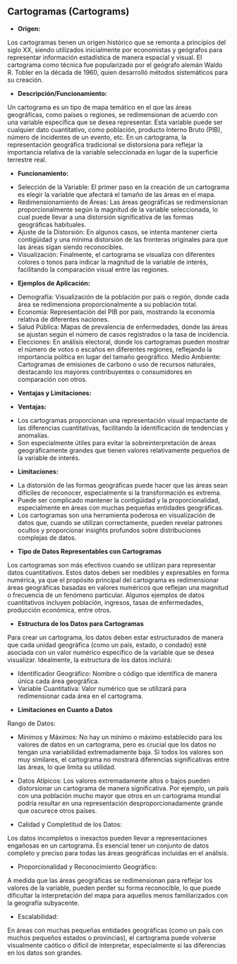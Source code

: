 ## Cartogramas (Cartograms)

*	**Origen:**

Los cartogramas tienen un origen histórico que se remonta a principios del siglo XX, siendo utilizados inicialmente por economistas y geógrafos para representar información estadística de manera espacial y visual. El cartograma como técnica fue popularizado por el geógrafo alemán Waldo R. Tobler en la década de 1960, quien desarrolló métodos sistemáticos para su creación.

*	**Descripción/Funcionamiento:**

Un cartograma es un tipo de mapa temático en el que las áreas geográficas, como países o regiones, se redimensionan de acuerdo con una variable específica que se desea representar. Esta variable puede ser cualquier dato cuantitativo, como población, producto Interno Bruto (PIB), número de incidentes de un evento, etc. En un cartograma, la representación geográfica tradicional se distorsiona para reflejar la importancia relativa de la variable seleccionada en lugar de la superficie terrestre real.

*	**Funcionamiento:**

+ Selección de la Variable: El primer paso en la creación de un cartograma es elegir la variable que afectará el tamaño de las áreas en el mapa.
+ Redimensionamiento de Áreas: Las áreas geográficas se redimensionan proporcionalmente según la magnitud de la variable seleccionada, lo cual puede llevar a una distorsión significativa de las formas geográficas habituales.
+ Ajuste de la Distorsión: En algunos casos, se intenta mantener cierta contigüidad y una mínima distorsión de las fronteras originales para que las áreas sigan siendo reconocibles.
+ Visualización: Finalmente, el cartograma se visualiza con diferentes colores o tonos para indicar la magnitud de la variable de interés, facilitando la comparación visual entre las regiones.

*	**Ejemplos de Aplicación:**

+	Demografía: Visualización de la población por país o región, donde cada área se redimensiona proporcionalmente a su población total.
+	Economía: Representación del PIB por país, mostrando la economía relativa de diferentes naciones.
+ Salud Pública: Mapas de prevalencia de enfermedades, donde las áreas se ajustan según el número de casos registrados o la tasa de incidencia.
+	Elecciones: En análisis electoral, donde los cartogramas pueden mostrar el número de votos o escaños en diferentes regiones, reflejando la importancia política en lugar del tamaño geográfico.
	Medio Ambiente: Cartogramas de emisiones de carbono o uso de recursos naturales, destacando los mayores contribuyentes o consumidores en comparación con otros.

*	**Ventajas y Limitaciones:**

*	**Ventajas:**

+	Los cartogramas proporcionan una representación visual impactante de las diferencias cuantitativas, facilitando la identificación de tendencias y anomalías.
+	Son especialmente útiles para evitar la sobreinterpretación de áreas geográficamente grandes que tienen valores relativamente pequeños de la variable de interés.

*	**Limitaciones:**

+	La distorsión de las formas geográficas puede hacer que las áreas sean difíciles de reconocer, especialmente si la transformación es extrema.
+	Puede ser complicado mantener la contigüidad y la proporcionalidad, especialmente en áreas con muchas pequeñas entidades geográficas.
+	Los cartogramas son una herramienta poderosa en visualización de datos que, cuando se utilizan correctamente, pueden revelar patrones ocultos y proporcionar insights profundos sobre distribuciones complejas de datos.

*	**Tipo de Datos Representables con Cartogramas**

Los cartogramas son más efectivos cuando se utilizan para representar datos cuantitativos. Estos datos deben ser medibles y expresables en forma numérica, ya que el propósito principal del cartograma es redimensionar áreas geográficas basadas en valores numéricos que reflejan una magnitud o frecuencia de un fenómeno particular. Algunos ejemplos de datos cuantitativos incluyen población, ingresos, tasas de enfermedades, producción económica, entre otros.

*	**Estructura de los Datos para Cartogramas**

Para crear un cartograma, los datos deben estar estructurados de manera que cada unidad geográfica (como un país, estado, o condado) esté asociada con un valor numérico específico de la variable que se desea visualizar. Idealmente, la estructura de los datos incluirá:

+	Identificador Geográfico: Nombre o código que identifica de manera única cada área geográfica.
+	Variable Cuantitativa: Valor numérico que se utilizará para redimensionar cada área en el cartograma.

*	**Limitaciones en Cuanto a Datos**

Rango de Datos:

+	Minimos y Máximos: No hay un mínimo o máximo establecido para los valores de datos en un cartograma, pero es crucial que los datos no tengan una variabilidad extremadamente baja. Si todos los valores son muy similares, el cartograma no mostrará diferencias significativas entre las áreas, lo que limita su utilidad.

+	Datos Atípicos: Los valores extremadamente altos o bajos pueden distorsionar un cartograma de manera significativa. Por ejemplo, un país con una población mucho mayor que otros en un cartograma mundial podría resultar en una representación desproporcionadamente grande que oscurece otros países.

+	Calidad y Completitud de los Datos:

Los datos incompletos o inexactos pueden llevar a representaciones engañosas en un cartograma. Es esencial tener un conjunto de datos completo y preciso para todas las áreas geográficas incluidas en el análisis.

+	Proporcionalidad y Reconocimiento Geográfico:

A medida que las áreas geográficas se redimensionan para reflejar los valores de la variable, pueden perder su forma reconocible, lo que puede dificultar la interpretación del mapa para aquellos menos familiarizados con la geografía subyacente.

+	Escalabilidad:

En áreas con muchas pequeñas entidades geográficas (como un país con muchos pequeños estados o provincias), el cartograma puede volverse visualmente caótico o difícil de interpretar, especialmente si las diferencias en los datos son grandes.
